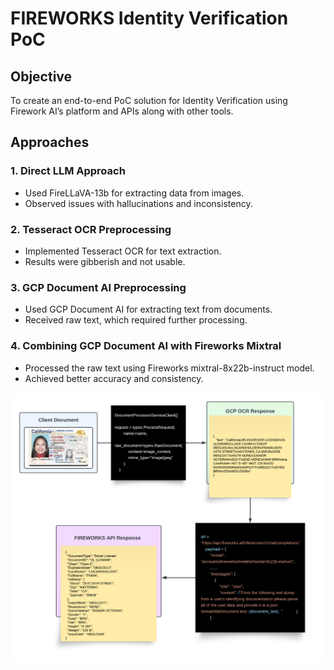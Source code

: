 # FIREWORKS Identity Verification PoC


## Objective
To create an end-to-end PoC solution for Identity Verification using Firework AI’s platform and APIs along with other tools.

## Approaches

### 1. Direct LLM Approach
- Used FireLLaVA-13b for extracting data from images.
- Observed issues with hallucinations and inconsistency.

### 2. Tesseract OCR Preprocessing
- Implemented Tesseract OCR for text extraction.
- Results were gibberish and not usable.

### 3. GCP Document AI Preprocessing
- Used GCP Document AI for extracting text from documents.
- Received raw text, which required further processing.

### 4. Combining GCP Document AI with Fireworks Mixtral
- Processed the raw text using Fireworks mixtral-8x22b-instruct model.
- Achieved better accuracy and consistency.

![Architecture of GCP to Fireworks](https://github.com/shubcodes/fw-kyc-poc/blob/fab48fa200f233a5294fb76a574d141ebd87519c/Fireworks.png)

